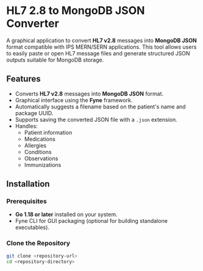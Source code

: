 # HL7 2.8 to MongoDB JSON Converter

A graphical application to convert **HL7 v2.8** messages into **MongoDB JSON** format compatible with IPS MERN/SERN applications. This tool allows users to easily paste or open HL7 message files and generate structured JSON outputs suitable for MongoDB storage.

## Features

- Converts **HL7 v2.8** messages into **MongoDB JSON** format.
- Graphical interface using the **Fyne** framework.
- Automatically suggests a filename based on the patient's name and package UUID.
- Supports saving the converted JSON file with a `.json` extension.
- Handles:
  - Patient information
  - Medications
  - Allergies
  - Conditions
  - Observations
  - Immunizations

## Installation

### Prerequisites

- **Go 1.18 or later** installed on your system.
- Fyne CLI for GUI packaging (optional for building standalone executables).

### Clone the Repository

```bash
git clone <repository-url>
cd <repository-directory>
